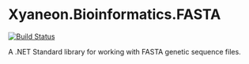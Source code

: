 # Xyaneon.Bioinformatics.FASTA

[![Build Status](https://travis-ci.com/Xyaneon/Xyaneon.Bioinformatics.FASTA.svg?branch=master)][Travis CI]

A .NET Standard library for working with FASTA genetic sequence files.

[Travis CI]: https://travis-ci.com/Xyaneon/Xyaneon.Bioinformatics.FASTA
